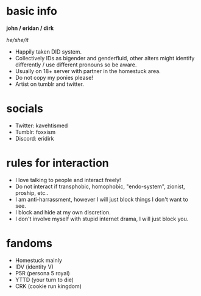 # basic info
**john / eridan / dirk**

*he/she/it*
 - Happily taken DID system.
 - Collectively IDs as bigender and genderfluid, other alters might identify differently / use different pronouns so be aware.
 - Usually on 18+ server with partner in the homestuck area.
 - Do not copy my ponies please!
 - Artist on tumblr and twitter.
# socials
- Twitter: kavehtismed
- Tumblr: foxxism
- Discord: eridirk
# rules for interaction
- I love talking to people and interact freely!
- Do not interact if transphobic, homophobic, "endo-system", zionist, proship, etc..
- I am anti-harrassment, however I will just block things I don't want to see.
- I block and hide at my own discretion.
- I don't involve myself with stupid internet drama, I will just block you.
# fandoms
- Homestuck mainly
- IDV (identity V)
- P5R (persona 5 royal)
- YTTD (your turn to die)
- CRK (cookie run kingdom)
